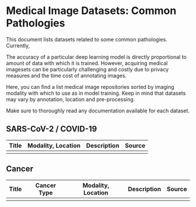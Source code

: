 # Medical Image Datasets: Common Pathologies

This document lists datasets related to some common pathologies. Currently, 



The accuracy of a particular deep learning model is directly proportional to amount of data with which it is trained. However, acquiring medical imagesets can be particularly challenging and costly due to privacy measures and the time cost of annotating images.

Here, you can find a list medical image repositories sorted by imaging modality with which to use as in model training. Keep in mind that datasets may vary by annotation, location and pre-processing.

Make sure to thoroughly read any documentation available for each dataset.

## SARS-CoV-2 / COVID-19

| Title | Modality, Location | Description | Source |
| ----- | ------------------ | ----------- | ------ |
|       |                    |             |        |

## Cancer

| Title | Cancer Type | Modality, Location | Description | Source |
| ----- | ----------- | ------------------ | ----------- | ------ |
|       |             |                    |             |        |

